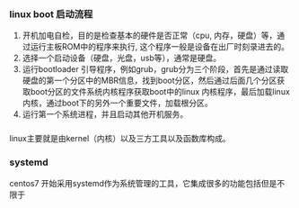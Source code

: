 ### linux  boot 启动流程
1. 开机加电自检，目的是检查基本的硬件是否正常（cpu, 内存，硬盘）等，通过运行主板ROM中的程序来执行, 这个程序一般是设备在出厂时刻录进去的。
2. 选择一个启动设备（硬盘，光盘，usb等），通常是硬盘。
3. 运行bootloader 引导程序，例如grub，grub分为三个阶段，首先是通过读取硬盘的第一个分区中的MBR信息，找到boot分区，然后通过后面几个分区获取boot分区的文件系统内核程序获取boot中的linux 内核程序，最后加载linux内核，通过boot下的另外一个重要文件，加载根分区。
4. 运行第一个系统进程，并且启动其他开机服务。
###
  linux主要就是由kernel（内核）以及三方工具以及函数库构成。
###  systemd
centos7 开始采用systemd作为系统管理的工具，它集成很多的功能包括但是不限于
<!--stackedit_data:
eyJoaXN0b3J5IjpbODgyMzUyNzU0LC0yMzc2NjM1MjcsLTk4MD
Q5NTg4OSwxOTExMzIxNDgyLDczMDk5ODExNl19
-->